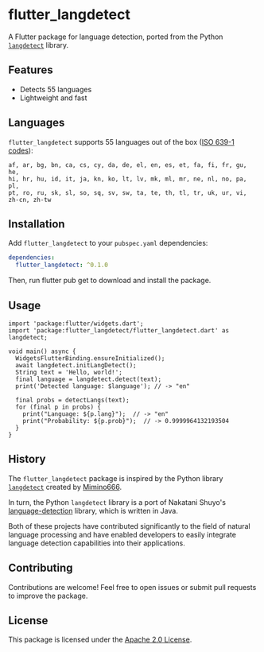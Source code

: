 # flutter_langdetect

A Flutter package for language detection, ported from the Python [`langdetect`](https://github.com/Mimino666/langdetect) library.

## Features
- Detects 55 languages
- Lightweight and fast

## Languages
`flutter_langdetect` supports 55 languages out of the box ([ISO 639-1 codes](https://en.wikipedia.org/wiki/List_of_ISO_639-1_codes)):

    af, ar, bg, bn, ca, cs, cy, da, de, el, en, es, et, fa, fi, fr, gu, he,
    hi, hr, hu, id, it, ja, kn, ko, lt, lv, mk, ml, mr, ne, nl, no, pa, pl,
    pt, ro, ru, sk, sl, so, sq, sv, sw, ta, te, th, tl, tr, uk, ur, vi, zh-cn, zh-tw

## Installation

Add `flutter_langdetect` to your `pubspec.yaml` dependencies:

```yaml
dependencies:
  flutter_langdetect: ^0.1.0
```
Then, run flutter pub get to download and install the package.

## Usage
```
import 'package:flutter/widgets.dart';
import 'package:flutter_langdetect/flutter_langdetect.dart' as langdetect;

void main() async {
  WidgetsFlutterBinding.ensureInitialized();
  await langdetect.initLangDetect();
  String text = 'Hello, world!';
  final language = langdetect.detect(text);
  print('Detected language: $language'); // -> "en"

  final probs = detectLangs(text);
  for (final p in probs) {
    print("Language: ${p.lang}");  // -> "en"
    print("Probability: ${p.prob}");  // -> 0.9999964132193504
  }
}
```

## History

The `flutter_langdetect` package is inspired by the Python library [`langdetect`](https://github.com/Mimino666/langdetect) created by [Mimino666](https://github.com/Mimino666). 

In turn, the Python `langdetect` library is a port of Nakatani Shuyo's [language-detection](https://github.com/shuyo/language-detection) library, which is written in Java. 

Both of these projects have contributed significantly to the field of natural language processing and have enabled developers to easily integrate language detection capabilities into their applications.

## Contributing
Contributions are welcome! Feel free to open issues or submit pull requests to improve the package.

## License
This package is licensed under the [Apache 2.0 License](https://www.apache.org/licenses/LICENSE-2.0.html).